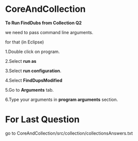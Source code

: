# CoreAndCollection

**To Run FindDubs from Collection  Q2**

we need to pass command line arguments.

for that (in Eclipse) 

1.Double click on program.

2.Select **run as**

3.Select **run configuration**.

4.Select **FindDupsModified** 

5.Go to **Arguments** tab.

6.Type your arguments in **program arguments** section.


# **For Last Question**

go to CoreAndCollection/src/collection/collectionsAnswers.txt

